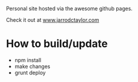 Personal site hosted via the awesome github pages.

Check it out at www.jarrodctaylor.com

# How to build/update
- npm install
- make changes
- grunt deploy

